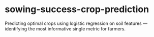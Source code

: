 # sowing-success-crop-prediction
Predicting optimal crops using logistic regression on soil features — identifying the most informative single metric for farmers.
